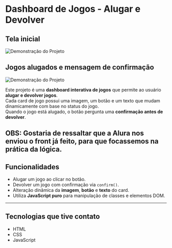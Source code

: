 # Dashboard de Jogos - Alugar e Devolver

## Tela inicial
![Demonstração do Projeto](https://media.discordapp.net/attachments/1395861135739060334/1407869611801579663/image.png?ex=68a7ac40&is=68a65ac0&hm=4019f646e982d82efcff6a5e88505c3ad9f675cc02857c24a3944307897ca733&=&format=webp&quality=lossless&width=1747&height=856)

## Jogos alugados e mensagem de confirmação
![Demonstração do Projeto](https://media.discordapp.net/attachments/1395861135739060334/1407869667141353482/image.png?ex=68a7ac4d&is=68a65acd&hm=f753f1ee95d56a7eb27602c8604b425b93c32920cad4b8a53edd54f987c3059f&=&format=webp&quality=lossless&width=1742&height=856)

Este projeto é uma **dashboard interativa de jogos** que permite ao usuário **alugar e devolver jogos**.  
Cada card de jogo possui uma imagem, um botão e um texto que mudam dinamicamente com base no status do jogo.  
Quando o jogo está alugado, o botão pergunta uma **confirmação antes de devolver**.

OBS: Gostaria de ressaltar que a Alura nos enviou o front já feito, para que focassemos na prática da lógica.
---

## Funcionalidades
- Alugar um jogo ao clicar no botão.
- Devolver um jogo com confirmação via `confirm()`.
- Alteração dinâmica da **imagem**, **botão** e **texto** do card.
- Utiliza **JavaScript puro** para manipulação de classes e elementos DOM.

---

## Tecnologias que tive contato
- HTML
- CSS
- JavaScript
